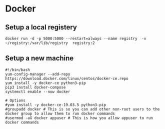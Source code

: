 # Docker

## Setup a local registery

    docker run -d -p 5000:5000 --restart=always --name registry  -v  ~/registry:/var/lib/registry  registry:2

## Setup a new machine

    
	#!/bin/bash
	yum-config-manager --add-repo https://download.docker.com/linux/centos/docker-ce.repo
	yum install -y docker-ce python3-pip
	pip3 install docker-compose
	systemctl enable --now docker

	# Options
    #yum install -y docker-ce-19.03.5 python3-pip
    #groupadd docker # This is so you can add other non-root users to the docker group to allow them to run docker commands
    #usermod -aG docker appuser # This is how you allow appuser to run docker commands
    
